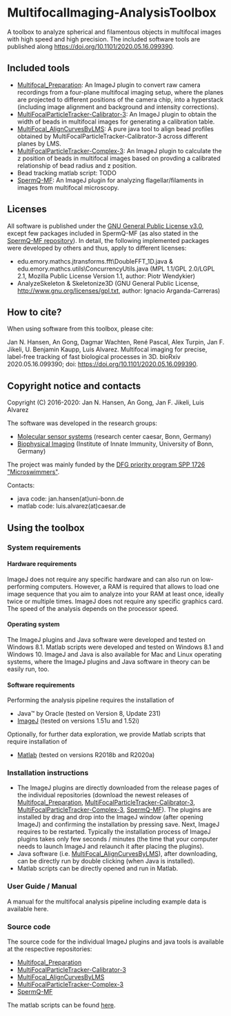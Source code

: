# MultifocalImaging-AnalysisToolbox
A toolbox to analyze spherical and filamentous objects in multifocal images with high speed and high precision. The included software tools are published along https://doi.org/10.1101/2020.05.16.099390. 

## Included tools
- [Multifocal_Preparation](https://github.com/hansenjn/MultiFocal_Preparation): An ImageJ plugin to convert raw camera recordings from a four-plane multifocal imaging setup, where the planes are projected to different positions of the camera chip, into a hyperstack (including image alignment and background and intensity corrections).
- [MultiFocalParticleTracker-Calibrator-3](https://github.com/hansenjn/MultiFocalParticleTracker-Calibrator-3): An ImageJ plugin to obtain the width of beads in multifocal images for generating a calibration table. 
- [MultiFocal_AlignCurvesByLMS](https://github.com/hansenjn/MultiFocal_AlignCurvesByLMS): A pure java tool to align bead profiles obtained by MultiFocalParticleTracker-Calibrator-3 across different planes by LMS.
- [MultiFocalParticleTracker-Complex-3](https://github.com/hansenjn/MultiFocalParticleTracker-Complex-3): An ImageJ plugin to calculate the z position of beads in multifocal images based on provding a calibrated relationship of bead radius and z position.
- Bead tracking matlab script: TODO
- [SpermQ-MF](https://github.com/hansenjn/SpermQ-MF): An ImageJ plugin for analyzing flagellar/filaments in images from multifocal microscopy.

## Licenses
All software is published under the [GNU General Public License v3.0](https://github.com/hansenjn/MultifocalImaging-AnalysisToolbox/blob/master/LICENSE), except few packages included in SpermQ-MF (as also stated in the [SpermQ-MF repository](https://github.com/hansenjn/SpermQ-MF)). In detail, the following implemented packages were developed by others and thus, apply to different licenses:
- edu.emory.mathcs.jtransforms.fft\DoubleFFT_1D.java & edu.emory.mathcs.utils\ConcurrencyUtils.java (MPL 1.1/GPL 2.0/LGPL 2.1, Mozilla Public License Version 1.1, author: Piotr Wendykier)
- AnalyzeSkeleton & Skeletonize3D (GNU General Public License, http://www.gnu.org/licenses/gpl.txt, author: Ignacio Arganda-Carreras)

## How to cite?
When using software from this toolbox, please cite:

Jan N. Hansen, An Gong, Dagmar Wachten, René Pascal, Alex Turpin, Jan F. Jikeli, U. Benjamin Kaupp, Luis Alvarez. Multifocal imaging for precise, label-free tracking of fast biological processes in 3D. bioRxiv 2020.05.16.099390; doi: https://doi.org/10.1101/2020.05.16.099390.

## Copyright notice and contacts
Copyright (C) 2016-2020: Jan N. Hansen, An Gong, Jan F. Jikeli, Luis Alvarez

The software was developed in the research groups:
- [Molecular sensor systems](https://www.caesar.de/en/our-research/current-groups/molecular-sensory-systems/research-focus.html) (research center caesar, Bonn, Germany)
- [Biophysical Imaging](http://www.iii.uni-bonn.de/en/wachten_lab/) (Institute of Innate Immunity, University of Bonn, Germany)

The project was mainly funded by the [DFG priority program SPP 1726 "Microswimmers"](https://www.fz-juelich.de/ibi/ibi-5//EN/Leistungen/SPP1726/_node.html).

Contacts: 
- java code: jan.hansen(at)uni-bonn.de
- matlab code: luis.alvarez(at)caesar.de

## Using the toolbox
### System requirements
#### Hardware requirements
ImageJ does not require any specific hardware and can also run on low-performing computers. However, a RAM is required that allows to load one image sequence that you aim to analyze into your RAM  at least once, ideally twice or multiple times. ImageJ does not require any specific graphics card. The speed of the analysis depends on the processor speed.

#### Operating system
The ImageJ plugins and Java software were developed and tested on Windows 8.1. Matlab scripts were developed and tested on Windows 8.1 and Windows 10. ImageJ and Java is also available for Mac and Linux operating systems, where the ImageJ plugins and Java software in theory can be easily run, too.

#### Software requirements
Performing the analysis pipeline requires the installation of
- Java™ by Oracle (tested on Version 8, Update 231)
- [ImageJ](https://imagej.net/Downloads) (tested on versions 1.51u and 1.52i)

Optionally, for further data exploration, we provide Matlab scripts that require installation of
- [Matlab](https://www.mathworks.com/downloads) (tested on versions R2018b and R2020a)

### Installation instructions
- The ImageJ plugins are directly downloaded from the release pages of the individual repositories (download the newest releases of [Multifocal_Preparation](https://github.com/hansenjn/MultiFocal_Preparation/releases), [MultiFocalParticleTracker-Calibrator-3](https://github.com/hansenjn/MultiFocalParticleTracker-Calibrator-3/releases), [MultiFocalParticleTracker-Complex-3](https://github.com/hansenjn/MultiFocalParticleTracker-Complex-3/releases), [SpermQ-MF](https://github.com/hansenjn/SpermQ-MF/releases)). The plugins are installed by drag and drop into the ImageJ window (after opening ImageJ) and confirming the installation by pressing save. Next, ImageJ requires to be restarted. Typically the installation process of ImageJ plugins takes only few seconds / minutes (the time that your computer needs to launch ImageJ and relaunch it after placing the plugins).
- Java software (i.e. [MultiFocal_AlignCurvesByLMS](https://github.com/hansenjn/MultiFocal_AlignCurvesByLMS/releases)), after downloading, can be directly run by double clicking (when Java is installed).
- Matlab scripts can be directly opened and run in Matlab.

### User Guide / Manual
A manual for the multifocal analysis pipeline including example data is available here.

### Source code
The source code for the individual ImageJ plugins and java tools is available at the respective repositories:
- [Multifocal_Preparation](https://github.com/hansenjn/MultiFocal_Preparation)
- [MultiFocalParticleTracker-Calibrator-3](https://github.com/hansenjn/MultiFocalParticleTracker-Calibrator-3)
- [MultiFocal_AlignCurvesByLMS](https://github.com/hansenjn/MultiFocal_AlignCurvesByLMS)
- [MultiFocalParticleTracker-Complex-3](https://github.com/hansenjn/MultiFocalParticleTracker-Complex-3)
- [SpermQ-MF](https://github.com/hansenjn/SpermQ-MF)

The matlab scripts can be found [here](https://github.com/hansenjn/MultifocalImaging-AnalysisToolbox/tree/master/Matlab%20scripts).
